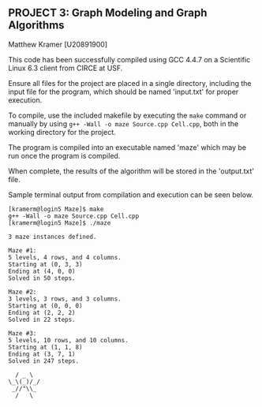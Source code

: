 ## PROJECT 3: Graph Modeling and Graph Algorithms
Matthew Kramer [U20891900]

This code has been successfully compiled using GCC 4.4.7 on a Scientific Linux 6.3 client from CIRCE at USF.

Ensure all files for the project are placed in a single directory, including the input file for the program, which should be named 'input.txt' for proper execution.

To compile, use the included makefile by executing the `make` command or manually by using `g++ -Wall -o maze Source.cpp Cell.cpp`, both in the working directory for the project.

The program is compiled into an executable named 'maze' which may be run once the program is compiled.

When complete, the results of the algorithm will be stored in the 'output.txt' file.

Sample terminal output from compilation and execution can be seen below.

```
[kramerm@login5 Maze]$ make
g++ -Wall -o maze Source.cpp Cell.cpp
[kramerm@login5 Maze]$ ./maze

3 maze instances defined.

Maze #1:
5 levels, 4 rows, and 4 columns.
Starting at (0, 3, 3)
Ending at (4, 0, 0)
Solved in 50 steps.

Maze #2:
3 levels, 3 rows, and 3 columns.
Starting at (0, 0, 0)
Ending at (2, 2, 2)
Solved in 22 steps.

Maze #3:
5 levels, 10 rows, and 10 columns.
Starting at (1, 1, 8)
Ending at (3, 7, 1)
Solved in 247 steps.

  / _ \
\_\(_)/_/
 _//"\\_
  /   \
```
